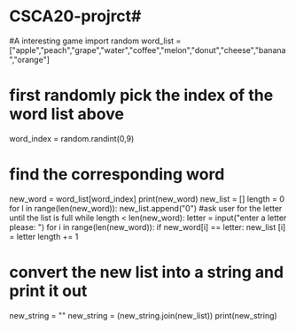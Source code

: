 # CSCA20-projrct#
#A interesting game
import random
word_list = ["apple","peach","grape","water","coffee","melon","donut","cheese","banana","orange"]
# first randomly pick the index of the word list above
word_index = random.randint(0,9)
# find the corresponding word
new_word = word_list[word_index]
print(new_word)
new_list = []
length = 0
for l in range(len(new_word)):
   new_list.append("0")
#ask user for the letter until the list is full 
while length < len(new_word):
   letter = input("enter a letter please: ")
   for i in range(len(new_word)):
     if new_word[i] == letter:
       new_list [i] = letter
       length += 1
# convert the new list into a string and print it out
new_string = ""
new_string = (new_string.join(new_list))
print(new_string)
